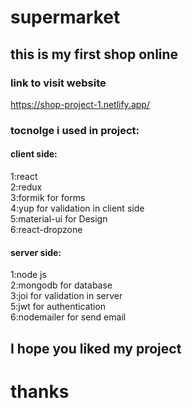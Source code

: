 # supermarket
## this is my first  shop online


### link to visit website

https://shop-project-1.netlify.app/

### tocnolge i used in project:

#### client side:

1:react
<br />
2:redux
<br />
3:formik for forms
<br />
4:yup for validation in client side
<br />
5:material-ui for Design
<br />
6:react-dropzone
<br />

#### server side:

1:node js
<br />
2:mongodb for database
<br />
3:joi for validation in server
<br />
5:jwt for authentication
<br />
6:nodemailer  for send email
## I hope you liked my project

# thanks 
